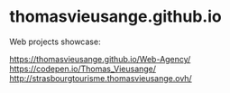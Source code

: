 # thomasvieusange.github.io

Web projects showcase:

https://thomasvieusange.github.io/Web-Agency/
https://codepen.io/Thomas_Vieusange/
http://strasbourgtourisme.thomasvieusange.ovh/

